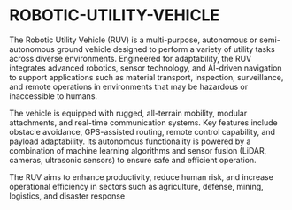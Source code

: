 # ROBOTIC-UTILITY-VEHICLE
The Robotic Utility Vehicle (RUV) is a multi-purpose, autonomous or semi-autonomous ground vehicle designed to perform a variety of utility tasks across diverse environments. Engineered for adaptability, the RUV integrates advanced robotics, sensor technology, and AI-driven navigation to support applications such as material transport, inspection, surveillance, and remote operations in environments that may be hazardous or inaccessible to humans.

The vehicle is equipped with rugged, all-terrain mobility, modular attachments, and real-time communication systems. Key features include obstacle avoidance, GPS-assisted routing, remote control capability, and payload adaptability. Its autonomous functionality is powered by a combination of machine learning algorithms and sensor fusion (LiDAR, cameras, ultrasonic sensors) to ensure safe and efficient operation.

The RUV aims to enhance productivity, reduce human risk, and increase operational efficiency in sectors such as agriculture, defense, mining, logistics, and disaster response

